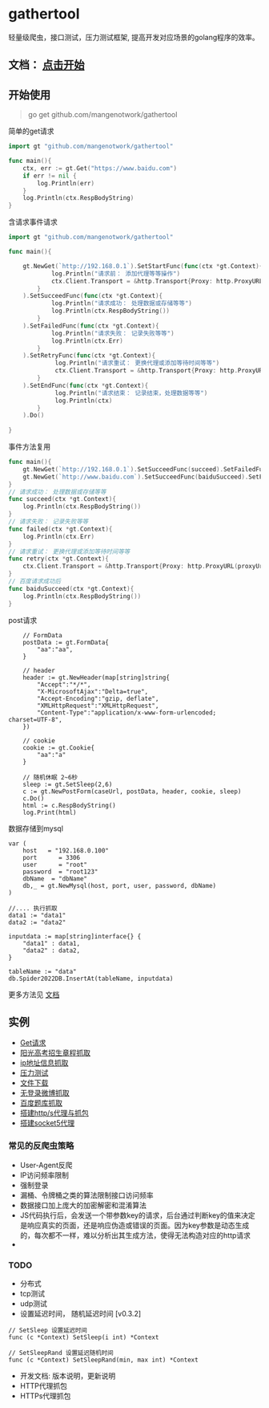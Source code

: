 # gathertool
轻量级爬虫，接口测试，压力测试框架, 提高开发对应场景的golang程序的效率。

## 文档： [点击开始](http://mange.work/doc?id=1)

## 开始使用
> go get github.com/mangenotwork/gathertool


简单的get请求
```go
import gt "github.com/mangenotwork/gathertool"

func main(){
    ctx, err := gt.Get("https://www.baidu.com")
    if err != nil {
        log.Println(err)
    }
    log.Println(ctx.RespBodyString)
}
```

含请求事件请求
```go
import gt "github.com/mangenotwork/gathertool"

func main(){

    gt.NewGet(`http://192.168.0.1`).SetStartFunc(func(ctx *gt.Context){
            log.Println("请求前： 添加代理等等操作")
            ctx.Client.Transport = &http.Transport{Proxy: http.ProxyURL(proxyUrl)}
        }
    ).SetSucceedFunc(func(ctx *gt.Context){
            log.Println("请求成功： 处理数据或存储等等")
            log.Println(ctx.RespBodyString())
        }
    ).SetFailedFunc(func(ctx *gt.Context){
            log.Println("请求失败： 记录失败等等")
            log.Println(ctx.Err)
        }
    ).SetRetryFunc(func(ctx *gt.Context){
             log.Println("请求重试： 更换代理或添加等待时间等等")
             ctx.Client.Transport = &http.Transport{Proxy: http.ProxyURL(proxyUrl)}
        }
    ).SetEndFunc(func(ctx *gt.Context){
             log.Println("请求结束： 记录结束，处理数据等等")
             log.Println(ctx)
        }
    ).Do()
    
}
```

事件方法复用
```go
func main(){
    gt.NewGet(`http://192.168.0.1`).SetSucceedFunc(succeed).SetFailedFunc(failed).SetRetryFunc(retry).Do()
    gt.NewGet(`http://www.baidu.com`).SetSucceedFunc(baiduSucceed).SetFailedFunc(failed).SetRetryFunc(retry).Do()
}
// 请求成功： 处理数据或存储等等
func succeed(ctx *gt.Context){
    log.Println(ctx.RespBodyString())
}
// 请求失败： 记录失败等等
func failed(ctx *gt.Context){
    log.Println(ctx.Err)
}
// 请求重试： 更换代理或添加等待时间等等
func retry(ctx *gt.Context){
    ctx.Client.Transport = &http.Transport{Proxy: http.ProxyURL(proxyUrl)}
}
// 百度请求成功后
func baiduSucceed(ctx *gt.Context){
    log.Println(ctx.RespBodyString())
}
```

post请求
```
    // FormData
    postData := gt.FormData{
        "aa":"aa",	
    }
    
    // header
    header := gt.NewHeader(map[string]string{
        "Accept":"*/*",
        "X-MicrosoftAjax":"Delta=true",
        "Accept-Encoding":"gzip, deflate",
        "XMLHttpRequest":"XMLHttpRequest",
        "Content-Type":"application/x-www-form-urlencoded; charset=UTF-8",
    })
    
    // cookie
    cookie := gt.Cookie{
        "aa":"a"
    }
    
    // 随机休眠 2~6秒
    sleep := gt.SetSleep(2,6)
    c := gt.NewPostForm(caseUrl, postData, header, cookie, sleep)
    c.Do()
    html := c.RespBodyString()
    log.Print(html)

```

数据存储到mysql
```
var (
    host   = "192.168.0.100"
    port      = 3306
    user      = "root"
    password  = "root123"
    dbName  = "dbName"
    db,_ = gt.NewMysql(host, port, user, password, dbName)
)

//.... 执行抓取
data1 := "data1"
data2 := "data2"

inputdata := map[string]interface{} {
    "data1" : data1,
    "data2" : data2,
}

tableName := "data"
db.Spider2022DB.InsertAt(tableName, inputdata)
```

更多方法见 [文档](https://github.com/mangenotwork/gathertool/tree/main/_doc/doc_1.md)

## 实例
-  [Get请求](https://github.com/mangenotwork/gathertool/tree/main/_examples/get)
-  [阳光高考招生章程抓取](https://github.com/mangenotwork/gathertool/tree/main/_examples/get_yggk)
-  [ip地址信息抓取](https://github.com/mangenotwork/gathertool/tree/main/_examples/ip_bczs_cn)
-  [压力测试](https://github.com/mangenotwork/gathertool/tree/main/_examples/stress_testing)
-  [文件下载](https://github.com/mangenotwork/gathertool/tree/main/_examples/upload_file)
-  [无登录微博抓取](https://github.com/mangenotwork/gathertool/tree/main/_examples/weibo)
-  [百度题库抓取](https://github.com/mangenotwork/gathertool/tree/main/_examples/baidu_tk)
-  [搭建http/s代理与抓包](https://github.com/mangenotwork/gathertool/tree/main/_examples/intercept)
-  [搭建socket5代理](https://github.com/mangenotwork/gathertool/tree/main/_examples/socket5)

###  常见的反爬虫策略
- User-Agent反爬
- IP访问频率限制
- 强制登录
- 漏桶、令牌桶之类的算法限制接口访问频率
- 数据接口加上庞大的加密解密和混淆算法
- JS代码执行后，会发送一个带参数key的请求，后台通过判断key的值来决定是响应真实的页面，还是响应伪造或错误的页面。因为key参数是动态生成的，每次都不一样，难以分析出其生成方法，使得无法构造对应的http请求
-

### TODO
- 分布式
- tcp测试
- udp测试
- 设置延迟时间， 随机延迟时间  [v0.3.2]
```
// SetSleep 设置延迟时间
func (c *Context) SetSleep(i int) *Context 

// SetSleepRand 设置延迟随机时间
func (c *Context) SetSleepRand(min, max int) *Context 
```
- 开发文档: 版本说明，更新说明
- HTTP代理抓包
- HTTPs代理抓包



